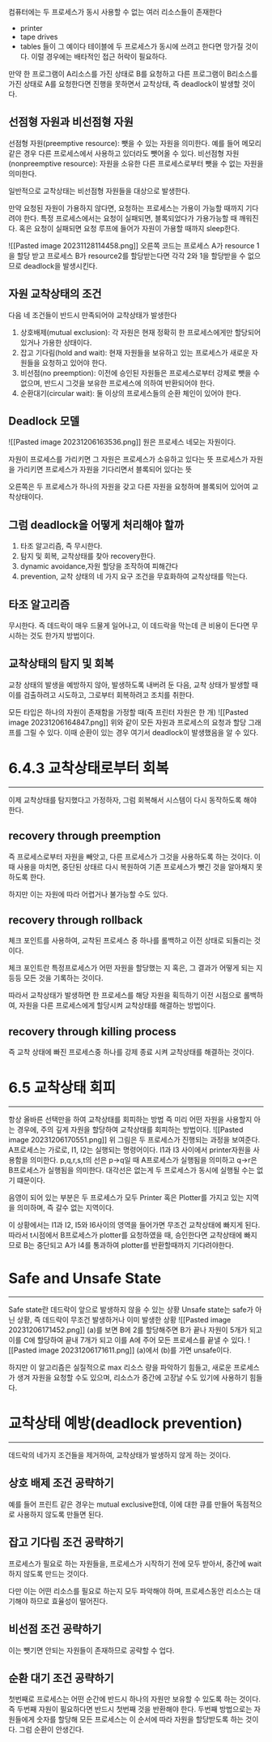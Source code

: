 컴퓨터에는 두 프로세스가 동시 사용할 수 없는 여러 리소스들이 존재한다
* printer
* tape drives
* tables
들이 그 예이다
테이블에 두 프로세스가 동시에 쓰려고 한다면 망가질 것이다. 이럴 경우에는 배타적인 접근 허락이 필요하다.

만약 한 프로그램이 A리소스를 가진 상태로 B를 요청하고
다른 프로그램이 B리소스를 가진 상태로 A를 요청한다면 진행을 못하면서 교착상태, 즉 deadlock이 발생할 것이다.
## 선점형 자원과 비선점형 자원
선점형 자원(preemptive resource): 뺏을 수 있는 자원을 의미한다. 
예를 들어 메모리 같은 경우 다른 프로세스에서 사용하고 있더라도 뺏어올 수 있다.
비선점형 자원(nonpreemptive resource): 자원을 소유한 다른 프로세스로부터 뺏을 수 없는 자원을 의미한다.

일반적으로 교착상태는 비선점형  자원들을 대상으로 발생한다.

만약 요청된 자원이 가용하지 않다면, 요청하는 프로세스는 가용이 가능할 때까지 기다려야 한다.
특정 프로세스에서는 요청이 실패되면, 블록되었다가 가용가능할 때 깨워진다.
혹은 요청이 실패되면 요청 루프에 들어가 자원이 가용할 때까지 sleep한다.

 ![[Pasted image 20231128114458.png]]
 오른쪽 코드는 프로세스 A가  resource 1을 할당 받고
 프로세스 B가 resource2를 할당받는다면 각각 2와 1을 할당받을 수 없으므로 deadlock을 발생시킨다.
## 자원 교착상태의 조건
다음 네 조건들이 반드시 만족되어야 교착상태가 발생한다
1. 상호배제(mutual exclusion): 각 자원은 현재 정확히 한 프로세스에게만 할당되어 있거나 가용한 상태이다.
2. 잡고 기다림(hold and wait): 현재 자원들을 보유하고 있는 프로세스가 새로운 자원들을 요청하고 있어야 한다.
3. 비선점(no preemption): 이전에 승인된 자원들은 프로세스로부터 강제로 뺏을 수 없으며, 반드시 그것을 보유한 프로세스에 의하여 반환되어야 한다.
4. 순환대기(circular wait): 둘 이상의 프로세스들의 순환 체인이 있어야 한다.

## Deadlock 모델
![[Pasted image 20231206163536.png]]
원은 프로세스
네모는 자원이다.

자원이 프로세스를 가리키면 그 자원은 프로세스가 소유하고 있다는 뜻
프로세스가 자원을 가리키면  프로세스가 자원을 기다리면서 블록되어 있다는 뜻

오른쪽은 두 프로세스가 하나의 자원을 갖고 다른 자원을 요청하며 블록되어 있어여 교착상태이다.

## 그럼 deadlock을 어떻게 처리해야 할까
1. 타조 알고리즘, 즉 무시한다.
2. 탐지 및 회복,  교착상태를 찾아 recovery한다.
3. dynamic avoidance,자원 할당을 조작하여 피해간다
4. prevention, 교착 상태의 네 가지 요구 조건을 무효화하여 교착상태를 막는다.
## 타조 알고리즘
무시한다.
즉 데드락이 매우 드물게 일어나고, 이 데드락을 막는데 큰 비용이 든다면 무시하는 것도 한가지 방법이다.
## 교착상태의 탐지 및 회복
교창 상태의 발생을 예방하지 않아, 발생하도록 내버려 둔 다음, 교착 상태가 발생할 때 이를 검출하려고 시도하고, 그로부터 회복하려고 조치를 취한다.

모든 타입은 하나의 자원이 존재함을 가정할 때(즉 프린터 자원은 한 개)
![[Pasted image 20231206164847.png]]
위와 같이 모든 자원과 프로세스의 요청과 할당 그래프를 그릴 수 있다.
이때 순환이 있는 경우 여기서 deadlock이 발생했음을 알 수 있다.


# 6.4.3 교착상태로부터 회복
---
이제 교착상태를 탐지했다고 가정하자, 그럼 회복해서 시스템이 다시 동작하도록 해야 한다.
## recovery through preemption
즉 프로세스로부터 자원을 빼앗고, 다른 프로세스가 그것을 사용하도록 하는 것이다.
이 때 사용을 마치면, 중단된 상태르 다시 복원하여 기존 프로세스가 뺏긴 것을 알아채지 못하도록 한다.

하지만 이는 자원에 따라 어렵거나 불가능할 수도 있다.
## recovery through rollback
체크 포인트를 사용하여, 교착된 프로세스 중 하나를 롤백하고 이전 상태로 되돌리는 것이다.

체크 포인트란 특정프로세스가 어떤 자원을 할당했는 지 혹은, 그 결과가 어떻게 되는 지등등 모든 것을 기록하는 것이다.

따라서 교착상태가 발생하면 한 프로세스를 해당 자원을 획득하기 이전 시점으로 롤백하여, 자원을 다른 프로세스에게 할당시켜 교착상태를 해결하는 방법이다.
## recovery through killing process
즉 교착 상태에 빠진 프로세스중 하나를 강제 종료 시켜 교착상태를 해결하는 것이다.

# 6.5 교착상태 회피
---
항상 올바른 선택만을 하여 교착상태를 회피하는 방법
즉 미리 어떤 자원을 사용할지 아는 경우에, 주의 깊게 자원을 할당하여 교착상태를 회피하는 방법이다.
![[Pasted image 20231206170551.png]]
위 그림은 두 프로세스가 진행되는 과정을 보여준다.
A프로세스는 가로로, I1, I2는 실행되는 명령어이다.
I1과 I3 사이에서 printer자원을 사용함을 의미한다.
p,q,r,s,t의 선은 p->q일 때 A프로세스가 실행됨을 의미하고 q->r은 B프로세스가 실행됨을 의미한다. 대각선은 없는게 두 프로세스가 동시에 실행될 수는 없기 떄문이다.

음영이 되어 있는 부분은 두 프로세스가 모두 Printer 혹은 Plotter를 가지고 있는 지역을 의미하며, 즉 갈수 없는 지역이다.

이 상황에서는 I1과 I2, I5와 I6사이의 영역을 들어가면 무조건 교착상태에 빠지게 된다.
따라서 t시점에서 B프로세스가 plotter를 요청하였을 때, 승인한다면 교착상태에 빠지므로 B는 중단되고 A가 I4를 통과하여 plotter를 반환할때까지 기다려야한다.

# Safe and Unsafe State
---
Safe state란 데드락이 앞으로 발생하지 않을 수 있는 상황
Unsafe state는 safe가 아닌 상황, 즉 데드락이 무조건 발생하거나 이미 발생한 상황
![[Pasted image 20231206171452.png]]
(a)를 보면 B에 2를 할당해주면 B가 끝나 자원이 5개가 되고 이를 C에 할당하여 끝내 7개가 되고 이를 A에 주어 모든 프로세스를 끝낼 수 있다.
![[Pasted image 20231206171611.png]]
(a)에서 (b)를 가면 unsafe이다.

하지만 이 알고리즘은 실질적으로 max 리소스 량을 파악하기 힘들고, 새로운 프로세스가 생겨 자원을 요청할 수도 있으며, 리소스가 중간에 고장날 수도 있기에 사용하기 힘들다.

# 교착상태 예방(deadlock prevention)
---
데드락의 네가지 조건들을 제거하여, 교착상태가 발생하지 않게 하는 것이다.


## 상호 배제 조건 공략하기
예를 들어 프린트 같은 경우는 mutual exclusive한데, 이에 대한 큐를 만들어 독점적으로 사용하지 않도록 만들면 된다.

## 잡고 기다림 조건 공략하기
프로세스가 필요로 하는 자원들을, 프로세스가 시작하기 전에 모두 받아서, 중간에 wait하지 않도록 만드는 것이다.

다만 이는 어떤 리소스를 필요로 하는지 모두 파악해야 하며, 프로세스동안 리소스는 대기해야 하므로 효율성이 떨어진다.

## 비선점 조건 공략하기
이는 뺏기면 안되는 자원들이 존재하므로 공략할 수 업다.
## 순환 대기 조건 공략하기
첫번째로 프로세스는 어떤 순간에 반드시 하나의 자원만 보유할 수 있도록 하는 것이다. 즉 두번째 자원이 필요하다면 반드시 첫번째 것을 반환해야 한다.
두번째 방법으로는 자원들에게 숫자를 할당해 모든 프로세스는 이 순서에 따라 자원을 할당받도록 하는 것이다. 그럼 순환이 안생긴다.